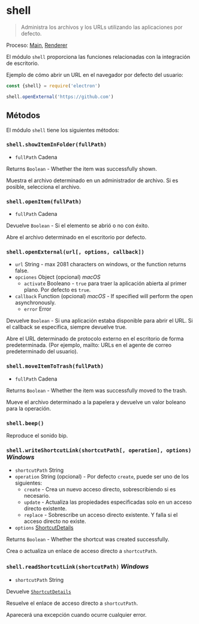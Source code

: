 # shell

> Administra los archivos y los URLs utilizando las aplicaciones por defecto.

Proceso: [Main](../glossary.md#main-process), [Renderer](../glossary.md#renderer-process)

El módulo `shell` proporciona las funciones relacionadas con la integración de escritorio.

Ejemplo de cómo abrir un URL en el navegador por defecto del usuario:

```javascript
const {shell} = require('electron')

shell.openExternal('https://github.com')
```

## Métodos

El módulo `shell` tiene los siguientes métodos:

### `shell.showItemInFolder(fullPath)`

* `fullPath` Cadena

Returns `Boolean` - Whether the item was successfully shown.

Muestra el archivo determinado en un administrador de archivo. Si es posible, selecciona el archivo.

### `shell.openItem(fullPath)`

* `fullPath` Cadena

Devuelve `Boolean` - Si el elemento se abrió o no con éxito.

Abre el archivo determinado en el escritorio por defecto.

### `shell.openExternal(url[, options, callback])`

* `url` String - max 2081 characters on windows, or the function returns false.
* `opciones` Object (opcional) *macOS* 
  * `activate` Booleano - `true` para traer la aplicación abierta al primer plano. Por defecto es `true`.
* `callback` Function (opcional) *macOS* - If specified will perform the open asynchronously. 
  * `error` Error

Devuelve `Boolean` - Si una aplicación estaba disponible para abrir el URL. Si el callback se especifica, siempre devuelve true.

Abre el URL determinado de protocolo externo en el escritorio de forma predeterminada. (Por ejemplo, mailto: URLs en el agente de correo predeterminado del usuario).

### `shell.moveItemToTrash(fullPath)`

* `fullPath` Cadena

Returns `Boolean` - Whether the item was successfully moved to the trash.

Mueve el archivo determinado a la papelera y devuelve un valor boleano para la operación.

### `shell.beep()`

Reproduce el sonido bip.

### `shell.writeShortcutLink(shortcutPath[, operation], options)` *Windows*

* `shortcutPath` String
* `operation` String (opcional) - Por defecto `create`, puede ser uno de los siguientes: 
  * `create` - Crea un nuevo acceso directo, sobrescribiendo si es necesario.
  * `update` - Actualiza las propiedades especificadas solo en un acceso directo existente.
  * `replace` - Sobrescribe un acceso directo existente. Y falla si el acceso directo no existe.
* `options` [ShortcutDetails](structures/shortcut-details.md)

Returns `Boolean` - Whether the shortcut was created successfully.

Crea o actualiza un enlace de acceso directo a `shortcutPath`.

### `shell.readShortcutLink(shortcutPath)` *Windows*

* `shortcutPath` String

Devuelve [`ShortcutDetails`](structures/shortcut-details.md)

Resuelve el enlace de acceso directo a `shortcutPath`.

Aparecerá una excepción cuando ocurre cualquier error.